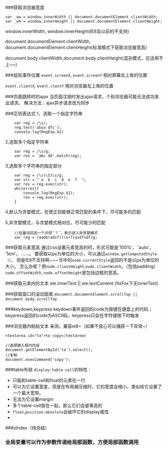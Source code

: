 
###获取浏览器宽度
	
	var _ww = window.innerWidth || document.documentElement.clientWidth;
	var _wh = window.innerHeight || document.documentElement.clientHeight;
	
 window.innerWidth, window.innerHeight(IE8及以前的不支持)
 
 document.documentElement.clientWidth, document.documentElement.clientHeight(标准模式下获取浏览器宽高)
 
 document.body.clientWidth,document.body.clientHeight(混杂模式，应该用不上~~)
 
###鼠标事件位置
`event.screenX`, `event.screenY` 相对屏幕左上角的位置

`event.clientX`, `event.clentY` 相对浏览器左上角的位置

###页面跳转时的ajax
当页面注销时发出ajax请求，个别浏览器可能无法成功发出请求。
解决方法：ajax异步请求改为同步

###正则表达式
1，选取一个指定字符串

		
		var reg = /\s/;
		reg.test('absa dfc');
		console.log(RegExp.$1)

2,选取多个指定字符串

		var reg = /\s/g;
		var res = 'abc dd'.match(reg);
		
3,选取多个字符串的指定部分

		var reg = /\s(\S)\s/g;
		var str = " a  b  c  d  e  f  ";
		var res = reg.exec(str);
		while(res){
			console.log(RegExp.$1);
			res = reg.exec(str);
		}
		
4,默认为贪婪模式，在使正则能够正常匹配的条件下，尽可能多的匹配

5,非贪婪模式，与贪婪模式相对应，尽可能少的匹配

		//在量词后加一个问号‘？’，表示进入非贪婪模式
		var reg = /aabb(adsf)(\s+?)asdfsdf/g;
		
		
###获取元素宽高
通过css设置元素宽高的时，形式可能是‘100%’， ‘auto’， ‘1em’， ……。
要获取以px为单位的大小，可以通过`window.getComputedStyle（）`， 但是IE8不支持啊~~~
IE中的`node.currentStyle`返回的不是以px为单位的大小。
怎么办呢？用`node.clientHeight`,`node.clientWidth`。（包括padding）
`node.offsetWidth`, `node.offsetHeight`是包括边框的宽高。

###获取元素内的文本
ele.innerText || ele.textContent
(fixFox下无innerText)

###获取窗口的滚动距离
`document.documentElement.scrollTop || document.body.scrollTop`

###keydown,keypress
keydown事件返回的code为按键在键盘上的代码；keypress返回的code为ASCII码，keypress只会在字符键按下时触发

###浏览器内粘贴文本
亲测，兼容ie8~（如果不放心可以捕获一下异常~）

```
<textarea id="ta">to copy</textarea>

```

```
//选择输入框内内容
document.getElementById('ta').select();
//复制
document.execCommand('copy');
```

###table布局
`display:table-cell`的特性：
*	只能和table-cell和float的元素在一行
*	可以为它设置宽度，但是在布局被压缩时，它的宽度会缩小。类似给它设置了一个最大宽带。
*	无法为它设置margin
*	多个table-cell放在一起，那么它们会是等高的
*	`float`,`position:absolute`会破坏它的display属性
*	

###zIndex（待总结）

### 全局变量可以作为参数传递给局部函数，方便局部函数调用